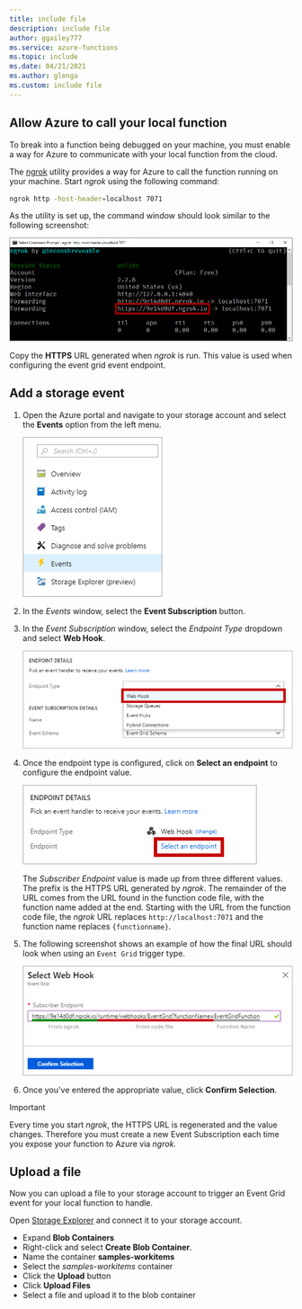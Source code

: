 ```yaml
---
title: include file
description: include file
author: ggailey777
ms.service: azure-functions
ms.topic: include
ms.date: 04/21/2021
ms.author: glenga
ms.custom: include file
---
```


## Allow Azure to call your local function

To break into a function being debugged on your machine, you must enable a way for Azure to communicate with your local function from the cloud.

The [ngrok](https://ngrok.com/) utility provides a way for Azure to call the function running on your machine. Start *ngrok* using the following command:

```bash
ngrok http -host-header=localhost 7071
```
As the utility is set up, the command window should look similar to the following screenshot:

![Screenshot that shows the Command Prompt after starting the "ngrok" utility.](./media/functions-event-grid-local-dev/functions-event-grid-local-dev-ngrok.png)

Copy the **HTTPS** URL generated when *ngrok* is run. This value is used when configuring the event grid event endpoint.

## Add a storage event

1. Open the Azure portal and navigate to your storage account and select the **Events** option from the left menu.

    ![Add storage account event](./media/functions-event-grid-local-dev/functions-event-grid-local-dev-add-event.png)

1. In the *Events* window, select the **Event Subscription** button. 

1. In the *Event Subscription* window, select the *Endpoint Type* dropdown and select **Web Hook**.

    ![Select subscription type](./media/functions-event-grid-local-dev/functions-event-grid-local-dev-event-subscription-type.png)

1. Once the endpoint type is configured, click on **Select an endpoint** to configure the endpoint value.

    ![Select endpoint type](./media/functions-event-grid-local-dev/functions-event-grid-local-dev-event-subscription-endpoint.png)

    The *Subscriber Endpoint* value is made up from three different values. The prefix is the HTTPS URL generated by *ngrok*. The  remainder of the URL comes from the URL found in the function code file, with the function name added at the end. Starting with the URL from the function code file, the *ngrok* URL replaces `http://localhost:7071` and the function name replaces `{functionname}`.

1. The following screenshot shows an example of how the final URL should look when using an `Event Grid` trigger type.

    ![Endpoint selection](./media/functions-event-grid-local-dev/functions-event-grid-local-dev-event-subscription-endpoint-selection.png)

1. Once you've entered the appropriate value, click **Confirm Selection**.

> [!IMPORTANT]
> Every time you start *ngrok*, the HTTPS URL is regenerated and the value changes. Therefore you must create a new Event Subscription each time you expose your function to Azure via *ngrok*.

## Upload a file

Now you can upload a file to your storage account to trigger an Event Grid event for your local function to handle. 

Open [Storage Explorer](https://azure.microsoft.com/features/storage-explorer/) and connect it to your storage account. 

- Expand **Blob Containers** 
- Right-click and select **Create Blob Container**.
- Name the container **samples-workitems**
- Select the *samples-workitems* container
- Click the **Upload** button
- Click **Upload Files**
- Select a file and upload it to the blob container

